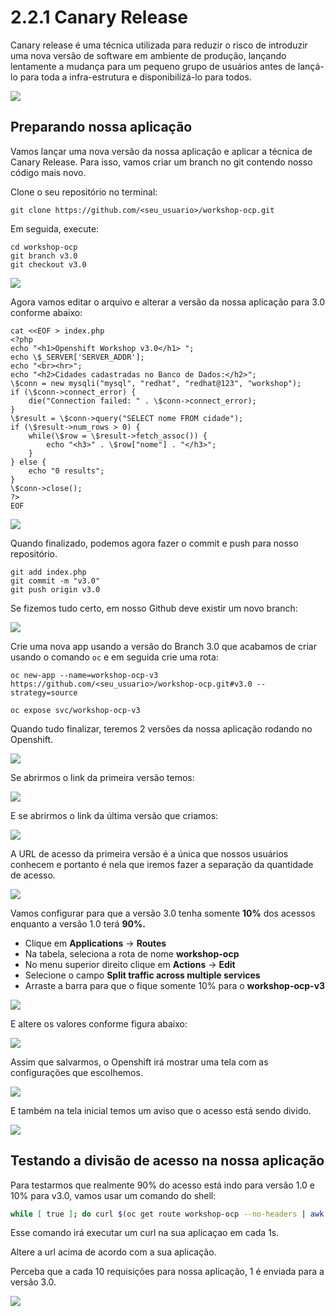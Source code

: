 # 2.2.1 Canary Release

Canary release é uma técnica utilizada para reduzir o risco de introduzir uma nova versão de software em ambiente de produção, lançando lentamente a mudança para um pequeno grupo de usuários antes de lançá-lo para toda a infra-estrutura e disponibilizá-lo para todos.

![](https://raw.githubusercontent.com/guaxinim/test-drive-openshift/master/gitbook/assets/canary-release-2%20%281%29.png)

## Preparando nossa aplicação

Vamos lançar uma nova versão da nossa aplicação e aplicar a técnica de Canary Release. Para isso, vamos criar um branch no git contendo nosso código mais novo.

Clone o seu repositório no terminal:

```text
git clone https://github.com/<seu_usuario>/workshop-ocp.git
```

Em seguida, execute:

```text
cd workshop-ocp
git branch v3.0
git checkout v3.0
```

![](https://raw.githubusercontent.com/guaxinim/test-drive-openshift/master/gitbook/assets/git-branch%20%281%29.gif)

Agora vamos editar o arquivo e alterar a versão da nossa aplicação para 3.0 conforme abaixo:

```text
cat <<EOF > index.php
<?php
echo "<h1>Openshift Workshop v3.0</h1> ";
echo \$_SERVER['SERVER_ADDR'];
echo "<br><hr>";
echo "<h2>Cidades cadastradas no Banco de Dados:</h2>";
\$conn = new mysqli("mysql", "redhat", "redhat@123", "workshop");
if (\$conn->connect_error) {
    die("Connection failed: " . \$conn->connect_error);
}
\$result = \$conn->query("SELECT nome FROM cidade");
if (\$result->num_rows > 0) {
    while(\$row = \$result->fetch_assoc()) {
        echo "<h3>" . \$row["nome"] . "</h3>";
    }
} else {
    echo "0 results";
}
\$conn->close();
?>
EOF
```

![](https://raw.githubusercontent.com/guaxinim/test-drive-openshift/master/gitbook/assets/change-version%20%281%29.gif)

Quando finalizado, podemos agora fazer o commit e push para nosso repositório.

```text
git add index.php
git commit -m "v3.0"
git push origin v3.0
```

Se fizemos tudo certo, em nosso Github deve existir um novo branch:

![](https://raw.githubusercontent.com/guaxinim/test-drive-openshift/master/gitbook/assets/show-branch%20%281%29.gif)

Crie uma nova app usando a versão do Branch 3.0 que acabamos de criar usando o comando `oc` e em seguida crie uma rota:

```
oc new-app --name=workshop-ocp-v3 https://github.com/<seu_usuario>/workshop-ocp.git#v3.0 --strategy=source
```

```
oc expose svc/workshop-ocp-v3
```

Quando tudo finalizar, teremos 2 versões da nossa aplicação rodando no Openshift.

![](https://raw.githubusercontent.com/guaxinim/test-drive-openshift/master/gitbook/assets/selection_048%20%281%29.png)

Se abrirmos o link da primeira versão temos:

![](https://raw.githubusercontent.com/guaxinim/test-drive-openshift/master/gitbook/assets/selection_049.png)

E se abrirmos o link da última versão que criamos:

![](https://raw.githubusercontent.com/guaxinim/test-drive-openshift/master/gitbook/assets/selection_050.png)

A URL de acesso da primeira versão é a única que nossos usuários conhecem e portanto é nela que iremos fazer a separação da quantidade de acesso.

![](https://raw.githubusercontent.com/guaxinim/test-drive-openshift/master/gitbook/assets/selection_051%20%281%29.png)

Vamos configurar para que a versão 3.0 tenha somente **10%** dos acessos enquanto a versão 1.0 terá **90%.**

* Clique em **Applications** -&gt; **Routes**
* Na tabela, seleciona a rota de nome **workshop-ocp**
* No menu superior direito clique em **Actions** -&gt; **Edit**
* Selecione o campo **Split traffic across multiple services**
* Arraste a barra para que o fique somente 10% para o **workshop-ocp-v3**

![](https://raw.githubusercontent.com/guaxinim/test-drive-openshift/master/gitbook/assets/select-route%20%281%29.gif)

E altere os valores conforme figura abaixo:

![](https://raw.githubusercontent.com/guaxinim/test-drive-openshift/master/gitbook/assets/selection_052.png)

Assim que salvarmos, o Openshift irá mostrar uma tela com as configurações que escolhemos.

![](https://raw.githubusercontent.com/guaxinim/test-drive-openshift/master/gitbook/assets/selection_053.png)

E também na tela inicial temos um aviso que o acesso está sendo divido.

![](https://raw.githubusercontent.com/guaxinim/test-drive-openshift/master/gitbook/assets/selection_054%20%281%29.png)

## Testando a divisão de acesso na nossa aplicação

Para testarmos que realmente 90% do acesso está indo para versão 1.0 e 10% para v3.0, vamos usar um comando do shell:

```bash
while [ true ]; do curl $(oc get route workshop-ocp --no-headers | awk '{print $2"/"}'); sleep 1.3; echo; done
```

Esse comando irá executar um curl na sua aplicaçao em cada 1s.

Altere a url acima de acordo com a sua aplicação.

Perceba que a cada 10 requisições para nossa aplicação, 1 é enviada para a versão 3.0.

![](https://raw.githubusercontent.com/guaxinim/test-drive-openshift/master/gitbook/assets/selection_055.png)

